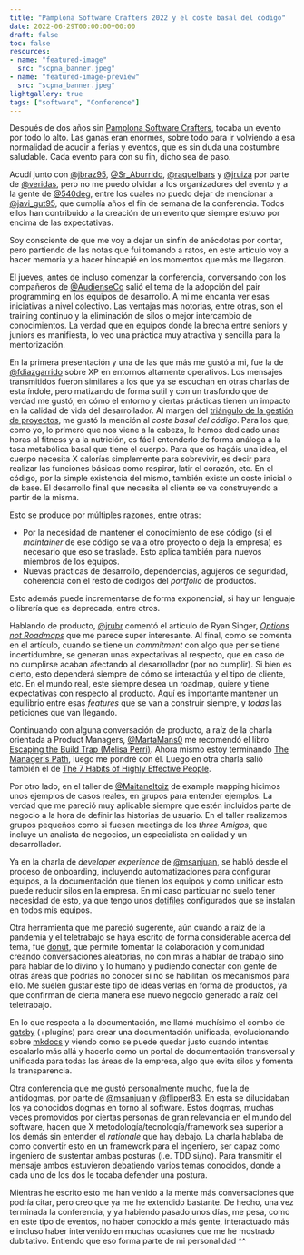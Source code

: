 ```yaml
---
title: "Pamplona Software Crafters 2022 y el coste basal del código"
date: 2022-06-29T00:00:00+00:00
draft: false
toc: false
resources:
- name: "featured-image"
  src: "scpna_banner.jpeg"
- name: "featured-image-preview"
  src: "scpna_banner.jpeg"
lightgallery: true
tags: ["software", "Conference"]
---
```


Después de dos años sin [Pamplona Software Crafters](https://pamplonaswcraft.com/), tocaba un evento por todo lo alto. Las ganas eran enormes, sobre todo para ir volviendo a esa normalidad de acudir a ferias y eventos, que es sin duda una costumbre saludable. Cada evento para con su fin, dicho sea de paso. 

Acudí junto con [@jbraz95](https://twitter.com/jbraz95), [@Sr_Aburrido](https://twitter.com/Sr_Aburrido), [@raquelbars](https://twitter.com/raquelbars) y [@jruiza](https://es.linkedin.com/in/jruiza) por parte de [@veridas](https://twitter.com/Veridas), pero no me puedo olvidar a los organizadores del evento y a la gente de [@540deg](https://twitter.com/540deg), entre los cuales no puedo dejar de mencionar a [@javi_gut95](https://twitter.com/javi_gut95), que cumplía años el fin de semana de  la conferencia. Todos ellos han contribuido a la creación de un evento que  siempre estuvo por encima de las expectativas.

Soy consciente de que me voy a dejar un sinfín de anécdotas por contar, pero partiendo de las notas que fui tomando a ratos, en este artículo voy a hacer memoria y a hacer hincapié en los momentos  que más me llegaron.

El jueves, antes de incluso comenzar la conferencia, conversando con los compañeros de [@AudienseCo](https://twitter.com/AudienseCo) salió el tema de la adopción del pair programming en los equipos de desarrollo. A mi me encanta ver esas iniciativas a nivel colectivo. Las ventajas más notorias, entre otras, son el training continuo y la eliminación de silos o mejor intercambio de conocimientos. La verdad que en equipos donde la brecha entre seniors y juniors es manifiesta, lo veo una práctica muy atractiva y sencilla para la mentorización.

En la primera presentación y una de las que más me gustó a mi, fue la de [@fdiazgarrido](https://twitter.com/fdiazgarrido) sobre XP en entornos altamente operativos. Los mensajes transmitidos fueron similares a los que ya se escuchan en otras charlas de esta índole, pero matizando de forma sutil y con un trasfondo que de verdad me gustó, en cómo el entorno y ciertas prácticas tienen un impacto en la calidad de vida del desarrollador. Al margen del [triángulo de la gestión de proyectos](https://www.pmi.org/learning/library/beyond-iron-triangle-year-zero-6381), me gustó la mención al _coste basal del código_. Para los que, como yo, lo primero que nos viene a la cabeza, le hemos dedicado unas horas al fitness y a la nutrición, es fácil entenderlo de forma análoga a la tasa metabólica basal que tiene el cuerpo. Para que os hagáis una idea, el cuerpo necesita  X calorías simplemente para sobrevivir, es decir para realizar las funciones básicas como respirar, latir el corazón, etc. En el código, por la simple existencia del mismo, también existe un coste inicial o de base.  El desarrollo final que necesita el cliente se va construyendo a partir de la misma.

Esto se produce por múltiples razones, entre otras:

* Por la necesidad de mantener el conocimiento de ese código (si el _maintainer_ de ese código se va a otro proyecto o deja la empresa) es necesario que eso se traslade. Esto aplica también para nuevos miembros de los equipos.
* Nuevas prácticas de desarrollo, dependencias, agujeros de seguridad, coherencia con el resto de códigos del _portfolio_ de productos.

Esto además puede incrementarse de forma exponencial, si hay un lenguaje o librería que es deprecada, entre otros.

Hablando de producto, [@jrubr](https://twitter.com/jrubr) comentó el artículo de Ryan Singer, _[Options not Roadmaps](https://m.signalvnoise.com/options-not-roadmaps/)_ que me parece super interesante. Al final, como se comenta en el artículo, cuando se tiene un _commitment_ con algo que per se tiene incertidumbre, se generan unas expectativas al respecto, que en caso de no cumplirse acaban afectando al desarrollador (por no cumplir). Si bien es cierto, esto dependerá siempre de cómo se interactúa y el tipo de cliente, etc. En el mundo real, este siempre desea un roadmap, quiere y tiene expectativas con respecto al producto. Aquí es importante mantener un equilibrio entre esas _features_ que se van a construir siempre, y _todas_ las peticiones que van llegando.

Continuando con alguna conversación de producto, a raíz de la charla orientada a Product Managers, [@MartaMans0](https://twitter.com/MartaMans0) me recomendó el libro [Escaping the Build Trap (Melisa Perri)](https://www.amazon.com/Escaping-Build-Trap-Effective-Management/dp/149197379X). Ahora mismo estoy terminando [The Manager's Path](https://www.amazon.com/Managers-Path-Leaders-Navigating-Growth/dp/1491973897), luego me pondré con él. Luego en otra charla salió también el de [The 7 Habits of Highly Effective People](https://www.amazon.com/Habits-Highly-Effective-People-Powerful/dp/1982137274/ref=sr_1_1?crid=3731IFTJD9SH0&keywords=7+habits+of+highly+effective+people&qid=1656501362&s=books&sprefix=7+habits%2Cstripbooks-intl-ship%2C332&sr=1-1).

Por otro lado, en el taller de [@MaitaneItoiz](https://twitter.com/MaitaneItoiz)  de example mapping hicimos unos ejemplos de casos reales, en grupos para entender ejemplos. La verdad que me pareció muy aplicable siempre que estén incluidos parte de negocio a la hora de definir las historias de usuario. En el taller realizamos grupos pequeños como si fuesen meetings de los _three Amigos,_ que incluye un analista de negocios, un especialista en calidad y un desarrollador.

Ya en la charla de _developer experience_ de [@msanjuan](https://twitter.com/msanjuan), se habló desde el proceso de onboarding, incluyendo automatizaciones para configurar equipos, a la documentación que tienen los equipos y como unificar esto puede reducir silos en la empresa. En mi caso particular no suelo tener necesidad de esto, ya que tengo unos [dotifiles](https://dotfiles.github.io/) configurados que se instalan en todos mis equipos.

Otra herramienta que me pareció sugerente, aún cuando a raíz de la pandemia y el teletrabajo se haya escrito de forma considerable acerca del tema, fue [donut](https://www.donut.com/), que permite fomentar la colaboración y comunidad creando conversaciones aleatorias, no con miras a hablar de trabajo sino para hablar de lo divino y lo humano y pudiendo conectar con gente de otras áreas que podrías no conocer si no se habilitan los mecanismos para ello. Me suelen gustar este tipo de ideas verlas en forma de productos, ya que confirman de cierta manera ese nuevo negocio generado a raíz del teletrabajo. 

En lo que respecta a la documentación, me llamó muchísimo el combo de [gatsby](https://github.com/gatsbyjs/gatsby) (+plugins) para crear una documentación unificada, evolucionando sobre [mkdocs](https://github.com/mkdocs/mkdocs) y viendo como se puede quedar justo cuando intentas escalarlo más allá y hacerlo como un portal de documentación transversal y unificada para todas las áreas de la empresa, algo que evita silos y fomenta la transparencia.

Otra conferencia que me gustó personalmente mucho, fue la de antidogmas, por parte de [@msanjuan](https://twitter.com/msanjuan)  y [@flipper83](https://twitter.com/flipper83). En esta se dilucidaban los ya conocidos dogmas en torno al software. Estos dogmas, muchas veces promovidos por ciertas personas de gran relevancia en el mundo del software, hacen que X metodología/tecnología/framework sea superior a los demás sin entender el _rationale_ que hay debajo. La charla hablaba de como convertir esto en un framework para el ingeniero, ser capaz como ingeniero de sustentar ambas posturas (i.e. TDD si/no). Para transmitir el mensaje ambos estuvieron debatiendo varios temas conocidos, donde a cada uno de los dos le tocaba defender una postura.

Mientras he escrito esto me han venido a la mente más conversaciones que podría citar, pero creo que ya me he extendido bastante. De hecho, una vez terminada la conferencia, y ya habiendo pasado unos días, me pesa, como en este tipo de eventos, no haber conocido a más gente, interactuado más e incluso haber intervenido en muchas ocasiones que me he mostrado dubitativo. Entiendo que eso forma parte de mi personalidad ^^
